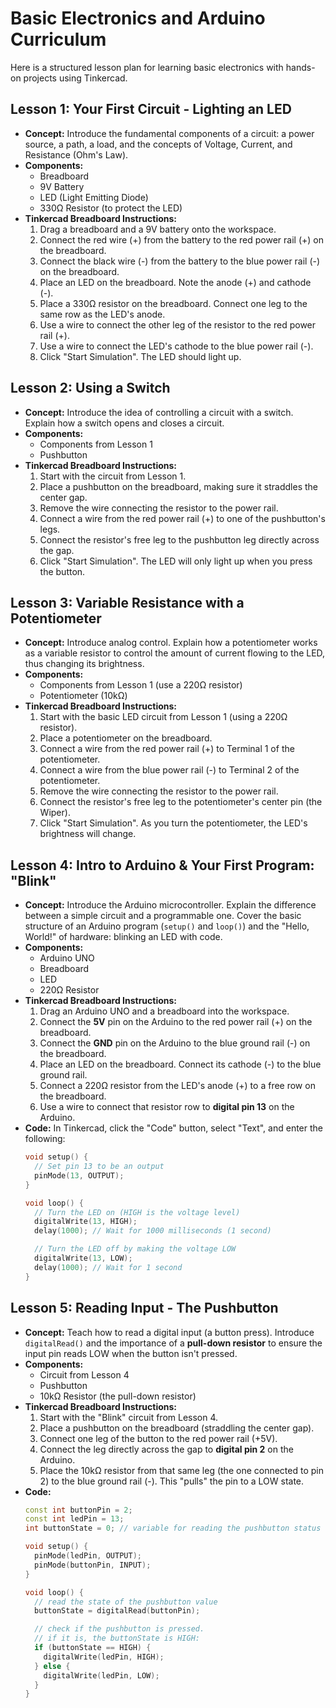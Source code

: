 # Basic Electronics and Arduino Curriculum

Here is a structured lesson plan for learning basic electronics with hands-on projects using Tinkercad.

## Lesson 1: Your First Circuit - Lighting an LED

*   **Concept:** Introduce the fundamental components of a circuit: a power source, a path, a load, and the concepts of Voltage, Current, and Resistance (Ohm's Law).
*   **Components:**
    *   Breadboard
    *   9V Battery
    *   LED (Light Emitting Diode)
    *   330Ω Resistor (to protect the LED)
*   **Tinkercad Breadboard Instructions:**
    1.  Drag a breadboard and a 9V battery onto the workspace.
    2.  Connect the red wire (+) from the battery to the red power rail (+) on the breadboard.
    3.  Connect the black wire (-) from the battery to the blue power rail (-) on the breadboard.
    4.  Place an LED on the breadboard. Note the anode (+) and cathode (-).
    5.  Place a 330Ω resistor on the breadboard. Connect one leg to the same row as the LED's anode.
    6.  Use a wire to connect the other leg of the resistor to the red power rail (+).
    7.  Use a wire to connect the LED's cathode to the blue power rail (-).
    8.  Click "Start Simulation". The LED should light up.

## Lesson 2: Using a Switch

*   **Concept:** Introduce the idea of controlling a circuit with a switch. Explain how a switch opens and closes a circuit.
*   **Components:**
    *   Components from Lesson 1
    *   Pushbutton
*   **Tinkercad Breadboard Instructions:**
    1.  Start with the circuit from Lesson 1.
    2.  Place a pushbutton on the breadboard, making sure it straddles the center gap.
    3.  Remove the wire connecting the resistor to the power rail.
    4.  Connect a wire from the red power rail (+) to one of the pushbutton's legs.
    5.  Connect the resistor's free leg to the pushbutton leg directly across the gap.
    6.  Click "Start Simulation". The LED will only light up when you press the button.

## Lesson 3: Variable Resistance with a Potentiometer

*   **Concept:** Introduce analog control. Explain how a potentiometer works as a variable resistor to control the amount of current flowing to the LED, thus changing its brightness.
*   **Components:**
    *   Components from Lesson 1 (use a 220Ω resistor)
    *   Potentiometer (10kΩ)
*   **Tinkercad Breadboard Instructions:**
    1.  Start with the basic LED circuit from Lesson 1 (using a 220Ω resistor).
    2.  Place a potentiometer on the breadboard.
    3.  Connect a wire from the red power rail (+) to Terminal 1 of the potentiometer.
    4.  Connect a wire from the blue power rail (-) to Terminal 2 of the potentiometer.
    5.  Remove the wire connecting the resistor to the power rail.
    6.  Connect the resistor's free leg to the potentiometer's center pin (the Wiper).
    7.  Click "Start Simulation". As you turn the potentiometer, the LED's brightness will change.

## Lesson 4: Intro to Arduino & Your First Program: "Blink"

*   **Concept:** Introduce the Arduino microcontroller. Explain the difference between a simple circuit and a programmable one. Cover the basic structure of an Arduino program (`setup()` and `loop()`) and the "Hello, World!" of hardware: blinking an LED with code.
*   **Components:**
    *   Arduino UNO
    *   Breadboard
    *   LED
    *   220Ω Resistor
*   **Tinkercad Breadboard Instructions:**
    1.  Drag an Arduino UNO and a breadboard into the workspace.
    2.  Connect the **5V** pin on the Arduino to the red power rail (+) on the breadboard.
    3.  Connect the **GND** pin on the Arduino to the blue ground rail (-) on the breadboard.
    4.  Place an LED on the breadboard. Connect its cathode (-) to the blue ground rail.
    5.  Connect a 220Ω resistor from the LED's anode (+) to a free row on the breadboard.
    6.  Use a wire to connect that resistor row to **digital pin 13** on the Arduino.
*   **Code:** In Tinkercad, click the "Code" button, select "Text", and enter the following:
    ```cpp
    void setup() {
      // Set pin 13 to be an output
      pinMode(13, OUTPUT);
    }

    void loop() {
      // Turn the LED on (HIGH is the voltage level)
      digitalWrite(13, HIGH);
      delay(1000); // Wait for 1000 milliseconds (1 second)

      // Turn the LED off by making the voltage LOW
      digitalWrite(13, LOW);
      delay(1000); // Wait for 1 second
    }
    ```

## Lesson 5: Reading Input - The Pushbutton

*   **Concept:** Teach how to read a digital input (a button press). Introduce `digitalRead()` and the importance of a **pull-down resistor** to ensure the input pin reads LOW when the button isn't pressed.
*   **Components:**
    *   Circuit from Lesson 4
    *   Pushbutton
    *   10kΩ Resistor (the pull-down resistor)
*   **Tinkercad Breadboard Instructions:**
    1.  Start with the "Blink" circuit from Lesson 4.
    2.  Place a pushbutton on the breadboard (straddling the center gap).
    3.  Connect one leg of the button to the red power rail (+5V).
    4.  Connect the leg directly across the gap to **digital pin 2** on the Arduino.
    5.  Place the 10kΩ resistor from that same leg (the one connected to pin 2) to the blue ground rail (-). This "pulls" the pin to a LOW state.
*   **Code:**
    ```cpp
    const int buttonPin = 2;
    const int ledPin = 13;
    int buttonState = 0; // variable for reading the pushbutton status

    void setup() {
      pinMode(ledPin, OUTPUT);
      pinMode(buttonPin, INPUT);
    }

    void loop() {
      // read the state of the pushbutton value
      buttonState = digitalRead(buttonPin);

      // check if the pushbutton is pressed.
      // if it is, the buttonState is HIGH:
      if (buttonState == HIGH) {
        digitalWrite(ledPin, HIGH);
      } else {
        digitalWrite(ledPin, LOW);
      }
    }
    ```
